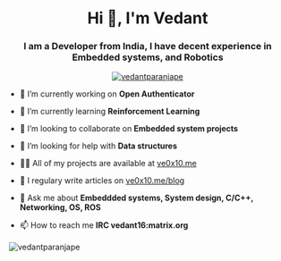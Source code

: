 <h1 align="center">Hi 👋, I'm Vedant</h1>
<h3 align="center">I am a Developer from India, I have decent experience in Embedded systems, and Robotics</h3>

<p align="center"> <a href="https://github.com/ryo-ma/github-profile-trophy"><img src="https://github-profile-trophy.vercel.app/?username=vedantparanjape&theme=monokai" alt="vedantparanjape" /></a> </p>

- 🔭 I’m currently working on **Open Authenticator**

- 🌱 I’m currently learning **Reinforcement Learning**

- 👯 I’m looking to collaborate on **Embedded system projects**

- 🤝 I’m looking for help with **Data structures**

- 👨‍💻 All of my projects are available at [ve0x10.me](https://ve0x10.me)

- 📝 I regulary write articles on [ve0x10.me/blog](https://ve0x10.me/blog)

- 💬 Ask me about **Embeddded systems, System design, C/C++, Networking, OS, ROS**

- 📫 How to reach me **IRC vedant16:matrix.org**

<p>&nbsp;<img align="center" src="https://github-readme-stats.vercel.app/api?username=vedantparanjape&show_icons=true&locale=en" alt="vedantparanjape" /></p>



